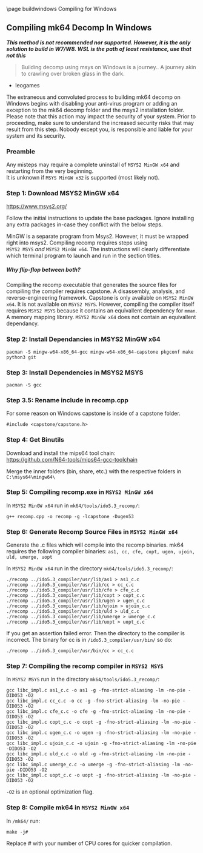 \page buildwindows Compiling for Windows
## Compiling mk64 Decomp In Windows

***This method is not recommended nor supported. However, it is the only solution to build in W7/W8. WSL is the path of least resistance, use that not this***

> Building decomp using msys on Windows is a journey..  A journey akin to crawling over broken glass in the dark.
- leogames

The extraneous and convoluted process to building mk64 decomp on Windows begins with disabling your anti-virus program or adding an exception to the mk64 decomp folder and the msys2 installation folder. 
Please note that this action may impact the security of your system. Prior to proceeding, make sure to understand the increased security risks that may result from this step. Nobody except you, is responsible and liable for your system and its security.

### Preamble
Any misteps may require a complete uninstall of `MSYS2 MinGW x64` and restarting from the very beginning.  
It is unknown if `MSYS MinGW x32` is supported (most likely not).

### Step 1: Download MSYS2 MinGW x64

https://www.msys2.org/

Follow the initial instructions to update the base packages. Ignore installing any extra packages in-case they conflict with the below steps.

MinGW is a separate program from Msys2. However, it must be wrapped right into msys2.
Compiling recomp requires steps using<br>`MSYS2 MSYS` *and* `MSYS2 MinGW x64`. The instructions will clearly differentiate which terminal program to launch and run in the section titles.

##### *Why flip-flop between both?*
Compiling the recomp executable that generates the source files for compiling the compiler requires capstone. A disassembly, analysis, and reverse-engineering framework. Capstone is only available on `MSYS2 MinGW x64`. It is not available on `MSYS2 MSYS`. However, compiling the compiler itself requires
`MSYS2 MSYS` because it contains an equivallent dependency for `mman`. A memory mapping library. `MSYS2 MinGW x64` does not contain an equivallent dependancy.


### Step 2: Install Dependancies in MSYS2 MinGW x64
```
pacman -S mingw-w64-x86_64-gcc mingw-w64-x86_64-capstone pkgconf make python3 git
```

### Step 3: Install Dependencies in MSYS2 MSYS
```
pacman -S gcc
```

### Step 3.5: Rename include in recomp.cpp
For some reason on Windows capstone is inside of a capstone folder.
```
#include <capstone/capstone.h>
```


### Step 4: Get Binutils
Download and install the mips64 tool chain:  
https://github.com/N64-tools/mips64-gcc-toolchain

Merge the inner folders (bin, share, etc.) with the respective folders in `C:\msys64\mingw64\`

### Step 5: Compiling recomp.exe in `MSYS2 MinGW x64`
In `MSYS2 MinGW x64` run in `mk64/tools/ido5.3_recomp/`:
```
g++ recomp.cpp -o recomp -g -lcapstone -Dugen53
```

### Step 6: Generate Recomp Source Files in `MSYS2 MinGW x64`

Generate the .c files which will compile into the recomp binaries.
mk64 requires the following compiler binaries: `as1, cc, cfe, copt, ugen, ujoin, uld, umerge, uopt`

In `MSYS2 MinGW x64` run in the directory `mk64/tools/ido5.3_recomp/`:
```
./recomp ../ido5.3_compiler/usr/lib/as1 > as1_c.c
./recomp ../ido5.3_compiler/usr/lib/cc > cc_c.c
./recomp ../ido5.3_compiler/usr/lib/cfe > cfe_c.c
./recomp ../ido5.3_compiler/usr/lib/copt > copt_c.c
./recomp ../ido5.3_compiler/usr/lib/ugen > ugen_c.c
./recomp ../ido5.3_compiler/usr/lib/ujoin > ujoin_c.c
./recomp ../ido5.3_compiler/usr/lib/uld > uld_c.c
./recomp ../ido5.3_compiler/usr/lib/umerge > umerge_c.c
./recomp ../ido5.3_compiler/usr/lib/uopt > uopt_c.c
```
If you get an assertion failed error. Then the directory to the compiler is incorrect.
The binary for cc is in `/ido5.3_compiler/usr/bin/` so do:
```
./recomp ../ido5.3_compiler/usr/bin/cc > cc_c.c
```
### Step 7: Compiling the recomp compiler in `MSYS2 MSYS`
In `MSYS2 MSYS` run in the directory `mk64/tools/ido5.3_recomp/`:
```
gcc libc_impl.c as1_c.c -o as1 -g -fno-strict-aliasing -lm -no-pie -DIDO53 -O2
gcc libc_impl.c cc_c.c -o cc -g -fno-strict-aliasing -lm -no-pie -DIDO53 -O2
gcc libc_impl.c cfe_c.c -o cfe -g -fno-strict-aliasing -lm -no-pie -DIDO53 -O2
gcc libc_impl.c copt_c.c -o copt -g -fno-strict-aliasing -lm -no-pie -DIDO53 -O2
gcc libc_impl.c ugen_c.c -o ugen -g -fno-strict-aliasing -lm -no-pie -DIDO53 -O2
gcc libc_impl.c ujoin_c.c -o ujoin -g -fno-strict-aliasing -lm -no-pie -DIDO53 -O2
gcc libc_impl.c uld_c.c -o uld -g -fno-strict-aliasing -lm -no-pie -DIDO53 -O2
gcc libc_impl.c umerge_c.c -o umerge -g -fno-strict-aliasing -lm -no-pie -DIDO53 -O2
gcc libc_impl.c uopt_c.c -o uopt -g -fno-strict-aliasing -lm -no-pie -DIDO53 -O2
```
`-O2` is an optional optimization flag.  

### Step 8: Compile mk64 in `MSYS2 MinGW x64`
In `/mk64/` run:
```
make -j#
```
Replace # with your number of CPU cores for quicker compilation.
